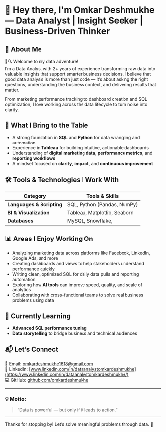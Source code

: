 # 👋 Hey there, I'm Omkar Deshmukhe — Data Analyst | Insight Seeker | Business-Driven Thinker

## 📌 About Me

🚀🔍 Welcome to my data adventure!  
I’m a Data Analyst with 2+ years of experience transforming raw data into valuable insights that support smarter business decisions. I believe that good data analysis is more than just code — it’s about asking the right questions, understanding the business context, and delivering results that matter.

From marketing performance tracking to dashboard creation and SQL optimization, I love working across the data lifecycle to turn noise into clarity.

## 🧠 What I Bring to the Table

- A strong foundation in **SQL** and **Python** for data wrangling and automation  
- Experience in **Tableau** for building intuitive, actionable dashboards  
- Understanding of **digital marketing data**, **performance metrics**, and **reporting workflows**  
- A mindset focused on **clarity**, **impact**, and **continuous improvement**

## 🛠️ Tools & Technologies I Work With

| Category                 | Tools & Skills                                         |
|--------------------------|--------------------------------------------------------|
| **Languages & Scripting**| SQL, Python (Pandas, NumPy)                           |
| **BI & Visualization**   | Tableau, Matplotlib, Seaborn                          |
| **Databases**            | MySQL, Snowflake,                                     |

## 📊 Areas I Enjoy Working On

- Analyzing marketing data across platforms like Facebook, LinkedIn, Google Ads, and more  
- Creating dashboards and views to help stakeholders understand performance quickly  
- Writing clean, optimized SQL for daily data pulls and reporting automation  
- Exploring how **AI tools** can improve speed, quality, and scale of analytics  
- Collaborating with cross-functional teams to solve real business problems using data

## 🌱 Currently Learning

- **Advanced SQL performance tuning** 
- **Data storytelling** to bridge business and technical audiences

## 📬 Let’s Connect

📧 Email: omkardeshmukhe1618@gmail.com  
💼 LinkedIn: [www.linkedin.com/in/dataanalystomkardeshmukhe](https://www.linkedin.com/in/dataanalystomkardeshmukhe/)  
💻 GitHub: [github.com/omkardeshmukhe](https://github.com/omkardeshmukhe)

---

### 💡 Motto:

> “Data is powerful — but only if it leads to action.”

---

Thanks for stopping by! Let’s solve meaningful problems through data. 🚀

